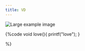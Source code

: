 ```yaml
---
title: VD
---
```


![Large example image](http://placekitten.com/800/500 "Large example image")

{%code
void love(){
	printf("love");
}

%}